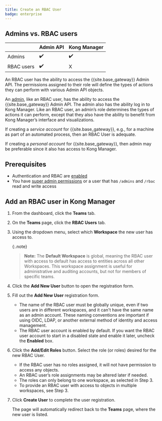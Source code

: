 ```yaml
---
title: Create an RBAC User
badge: enterprise
---
```


## Admins vs. RBAC users

|            | Admin API | Kong Manager |
|------------|-----------|--------------|
| Admins     |     ✔️     |       ✔️      |
| RBAC users |     ✔️     |       X      |


An RBAC user has the ability to access the {{site.base_gateway}} Admin API. The permissions assigned to their role will define the types of actions they can perform with various Admin API objects.

An [admin](/gateway/{{page.kong_version}}/configure/auth/kong-manager/), like an RBAC user, has the ability to access the {{site.base_gateway}} Admin API. The admin also has the ability log in to Kong Manager. Like an RBAC user, an admin’s role determines the types of actions it can perform, except that they also have the ability to benefit from Kong Manager’s interface and visualizations.

If creating a *service account* for {{site.base_gateway}}, e.g., for a machine as part of an automated process, then an RBAC User is adequate.

If creating a *personal account* for {{site.base_gateway}}, then admin may be preferable since it also has access to Kong Manager.

## Prerequisites

* Authentication and RBAC are [enabled](/gateway/{{page.kong_version}}/kong-manager/auth/rbac/enable)
* You have [super admin permissions](/gateway/{{page.kong_version}}/kong-manager/auth/super-admin)
or a user that has `/admins` and `/rbac` read and write access

## Add an RBAC user in Kong Manager

1. From the dashboard, click the **Teams** tab.

2. On the **Teams** page, click the **RBAC Users** tab.

3. Using the dropdown menu, select which **Workspace** the new user has access to.

    {:.note}
    > **Note:** The **Default Workspace** is global, meaning the RBAC user with access to default has access to entities across all other Workspaces. This workspace assignment is useful for administrative and auditing accounts, but not for members of specific teams.

4. Click the **Add New User** button to open the registration form.

5. Fill out the **Add New User** registration form.

    * The name of the RBAC user must be globally unique, even if two users are in different workspaces, and it can't have the same name as an admin account.
        These naming conventions are important if using OIDC, LDAP, or another external method of identity and access management.
    * The RBAC user account is enabled by default. If you want the RBAC user account to start in a disabled state and enable it later, uncheck the **Enabled** box.

6. Click the **Add/Edit Roles** button. Select the role (or roles) desired for the new RBAC User.

    * If the RBAC user has no roles assigned, it will not have permission to access any objects.
    * An RBAC user’s role assignments may be altered later if needed.
    * The roles can only belong to one workspace, as selected in Step 3.
    * To provide an RBAC user with access to objects in multiple workspaces, see Step 3.

7. Click **Create User** to complete the user registration.

    The page will automatically redirect back to the **Teams** page, where the new user is listed.
